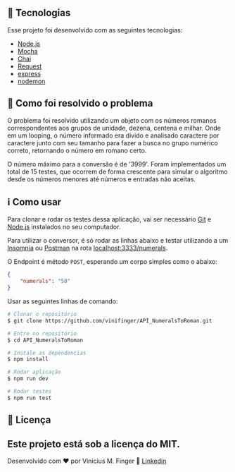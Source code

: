 ## :rocket: Tecnologias 

Esse projeto foi desenvolvido com as seguintes tecnologias:

-  [Node.js](https://nodejs.org)
-  [Mocha](https://www.npmjs.com/package/mocha)
-  [Chai](https://www.chaijs.com)
-  [Request](https://www.npmjs.com/package/request)
-  [express](https://www.npmjs.com/package/express)
-  [nodemon](https://www.npmjs.com/package/nodemon)

## :dart: Como foi resolvido o problema

O problema foi resolvido utilizando um objeto com os números romanos correspondentes aos grupos de unidade, dezena, centena e milhar. Onde em um looping, o número informado era divido e analisado caractere por caractere junto com seu tamanho para fazer a busca no grupo numérico correto, retornando o número em romano certo.

O número máximo para a conversão é de '3999'.
Foram implementados um total de 15 testes, que ocorrem de forma crescente para simular o algoritmo desde os números menores até números e entradas não aceitas.
 
## :information_source: Como usar

Para clonar e rodar os testes dessa aplicação, vai ser necessário [Git](https://git-scm.com) e [Node.js](https://nodejs.org) instalados no seu computador. 

Para utilizar o conversor, é só rodar as linhas abaixo e testar utilizando a um [Insomnia](https://insomnia.rest) ou [Postman](https://www.postman.com) na rota [localhost:3333/numerals](http://localhost:3333/numerals).

O Endpoint é método `POST`, esperando um corpo simples como o abaixo: 
```JSON
{
    "numerals": "50"
}
```

Usar as seguintes linhas de comando:

```bash
# Clonar o repositório
$ git clone https://github.com/vinifinger/API_NumeralsToRoman.git

# Entre no repositório
$ cd API_NumeralsToRoman

# Instale as dependencias
$ npm install

# Rodar aplicação
$ npm run dev

# Rodar testes
$ npm run test
```

## :memo: Licença
Este projeto está sob a licença do MIT.
---

Desenvolvido com ♥ por Vinicius M. Finger :wave: [Linkedin](https://www.linkedin.com/in/vinicius-finger/)